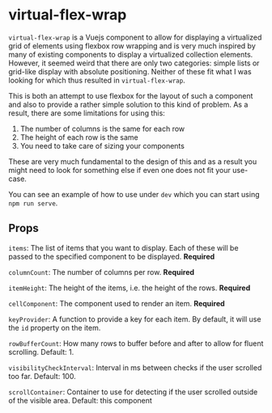 # virtual-flex-wrap

`virtual-flex-wrap` is a Vuejs component to allow for displaying a virtualized grid of elements using flexbox row wrapping and is very much inspired by many of existing components to display a virtualized collection elements.
However, it seemed weird that there are only two categories: simple lists or grid-like display with absolute positioning. 
Neither of these fit what I was looking for which thus resulted in `virtual-flex-wrap`.

This is both an attempt to use flexbox for the layout of such a component and also to provide a rather simple solution to this kind of problem.
As a result, there are some limitations for using this:
1. The number of columns is the same for each row
2. The height of each row is the same
3. You need to take care of sizing your components

These are very much fundamental to the design of this and as a result you might need to look for something else if even one does not fit your use-case.

You can see an example of how to use under `dev` which you can start using `npm run serve`.

## Props

`items`: The list of items that you want to display. Each of these will be passed to the specified component to be displayed. __Required__

`columnCount`: The number of columns per row. __Required__

`itemHeight`: The height of the items, i.e. the height of the rows. __Required__

`cellComponent`: The component used to render an item. __Required__

`keyProvider`: A function to provide a key for each item. By default, it will use the `id` property on the item.

`rowBufferCount`: How many rows to buffer before and after to allow for fluent scrolling. Default: 1.

`visibilityCheckInterval`: Interval in ms between checks if the user scrolled too far. Default: 100.

`scrollContainer`: Container to use for detecting if the user scrolled outside of the visible area. Default: this component
